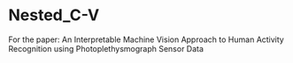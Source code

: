 # Nested_C-V
For the paper: An Interpretable Machine Vision Approach to Human Activity Recognition using Photoplethysmograph Sensor Data
